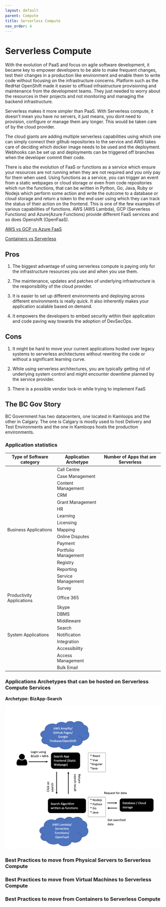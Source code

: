 ```yaml
---
layout: default
parent: Compute
title: Serverless Compute
nav_order: 4
---
```



# Serverless Compute

   With the evolution of PaaS and focus on agile software development, it became key to empower developers to be able to make frequent changes, test their changes in a production like environment and enable them to write code without focusing on the infrastructure concerns. Platform such as the RedHat OpenShift made it easier to offload infrastructure provisioning and maintenance from the development teams. They just needed to worry about the resources in their projects and not monitoring and managing the backend infrastructure. 

   Serverless makes it more simpler than PaaS. With Serverless compute, it doesn't mean you have no servers, it just means, you dont need to provision, configure or manage them any longer. This would be taken care of by the cloud provider. 

   The cloud giants are adding multiple serverless capabilities using which one can simply connect their github repositories to the service and AWS takes care of deciding which docker image needs to be used and the deployment. Webhooks can be set up and deployments can be triggered off branches when the developer commit their code. 
 
   There is also the evolution of FaaS or functions as a service which ensure your resources are not running when they are not required and you only pay for them when used. Using functions as a service, you can trigger an event from a static webpages or cloud storage or even from code repositories which run the functions, that can be written in Python, Go, Java, Ruby or Nodejs which perform some action and write the outcome to a database or cloud storage and return a token to the end user using which they can track the status of their action on the frontend. This is one of the few examples of various capabilities of functions. AWS (AWS Lambda), GCP (Serverless Functions) and Azure(Azure Functions) provide different FaaS services and so does Openshift (OpenFaaS).

   [AWS vs GCP vs Azure FaaS](assets/Serverless_comparison.xlsx)
   
   [Containers vs Serverless](assets/ContainersVsServerless.xlsx)

## Pros

1. The biggest advantage of using serverless compute is paying only for the infrastructure resources you use and when you use them.

2. The maintenance, updates and patches of underlying infrastructure is the responsibility of the cloud provider.

3. It is easier to set up different environments and deploying across different environments is really quick. It also inherently makes your application scalable based on demand.

4. It empowers the developers to embed security within their application and code paving way towards the adoption of DevSecOps.

## Cons

1. It might be hard to move your current applications hosted over legacy systems to serverless architectures without rewriting the code or without a significant learning curve.

2. While using serverless architectures, you are typically getting rid of underlying system control and might encounter downtime planned by the service provider.

3. There is a possible vendor lock-in while trying to implement FaaS


## The BC Gov Story

BC Government has two datacenters, one located in Kamloops and the other in Calgary. The one is Calgary is mostly used to host Delivery and Test Environments and the one in Kamloops hosts the production environments.

### Application statistics

| Type of Software category | Application Archetype | Number of Apps that are Serverless |
| --------------------------|-----------------------|------------------------------------|
|                           | Call Centre           |                                    |
|                           | Case Management       |                                    |
|                           | Content Management    |                                    |
|                           | CRM                   |                                    |
|                           | Grant Management      |                                    |
|                           | HR                    |                                    |
|                           | Learning              |                                    |
|                           | Licensing             |                                    |
|   Business Applications   | Mapping               |                                    |
|                           | Online Disputes       |                                    |
|                           | Payment               |                                    |
|                           | Portfolio Management  |                                    |
|                           | Registry              |                                    |
|                           | Reporting             |                                    |
|                           | Service Management    |                                    |
|                           | Survey                |                                    |
| Productivity Applications | Office 365            |                                    |     
|                           | Skype                 |                                    |  
|                           | DBMS                  |                                    |
|                           | Middleware            |                                    |
|                           | Search                |                                    |
|    System Applications    | Notification          |                                    |
|                           | Integration           |                                    |
|                           | Accessibility         |                                    |
|                           | Access Management     |                                    |
|                           | Bulk Email            |                                    |


### Applications Archetypes that can be hosted on Serverless Compute Services

  **Archetype: BizApp-Search**

  ![Serverless Search App](assets/images/ServerlessSearch.png)


### Best Practices to move from Physical Servers to Serverless Compute


### Best Practices to move from Virtual Machines to Serverless Compute

### Best Practices to move from Containers to Serverless Compute



